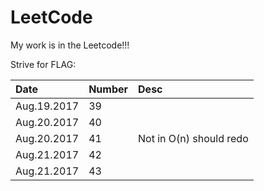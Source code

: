# LeetCode
My work is in the Leetcode!!! 

Strive for FLAG:

| Date        |   Number | Desc                    |
| :---------- | :------- | :----                   |
| Aug.19.2017 |       39 |                         |
| Aug.20.2017 |       40 |                         |
| Aug.20.2017 |       41 | Not in O(n) should redo |
| Aug.21.2017 |       42 |                         |
| Aug.21.2017 |       43 |                         |





